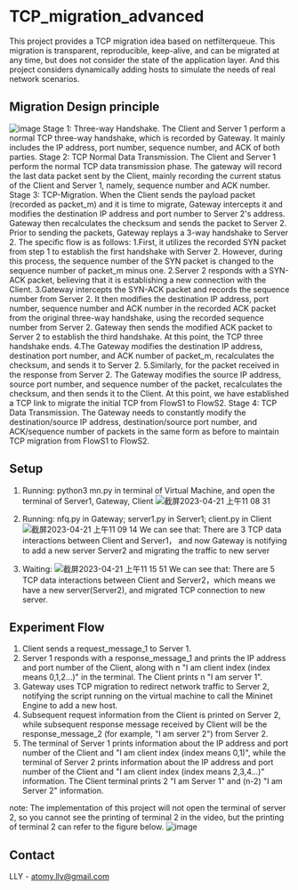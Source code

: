 # TCP_migration_advanced
This project provides a TCP migration idea based on netfilterqueue. This migration is transparent, reproducible, keep-alive, and can be migrated at any time, but does not consider the state of the application layer. And this project considers dynamically adding hosts to simulate the needs of real network scenarios.

## Migration Design principle
![image](https://user-images.githubusercontent.com/105418310/234158371-ba619164-5365-428c-b45d-431d36084a94.png)
Stage 1: Three-way Handshake. The Client and Server 1 perform a normal TCP three-way handshake, which is recorded by Gateway. It mainly includes the IP address, port number, sequence number, and ACK of both parties.
Stage 2: TCP Normal Data Transmission. The Client and Server 1 perform the normal TCP data transmission phase. The gateway will record the last data packet sent by the Client, mainly recording the current status of the Client and Server 1, namely, sequence number and ACK number.
Stage 3: TCP-Migration. When the Client sends the payload packet (recorded as packet_m) and it is time to migrate, Gateway intercepts it and modifies the destination IP address and port number to Server 2's address. Gateway then recalculates the checksum and sends the packet to Server 2. Prior to sending the packets, Gateway replays a 3-way handshake to Server 2. The specific flow is as follows:
1.First, it utilizes the recorded SYN packet from step 1 to establish the first handshake with Server 2. However, during this process, the sequence number of the SYN packet is changed to the sequence number of packet_m minus one.
2.Server 2 responds with a SYN-ACK packet, believing that it is establishing a new connection with the Client.
3.Gateway intercepts the SYN-ACK packet and records the sequence number from Server 2. It then modifies the destination IP address, port number, sequence number and ACK number in the recorded ACK packet from the original three-way handshake, using the recorded sequence number from Server 2. Gateway then sends the modified ACK packet to Server 2 to establish the third handshake. At this point, the TCP three handshake ends.
4.The Gateway modifies the destination IP address, destination port number, and ACK number of packet_m, recalculates the checksum, and sends it to Server 2. 
5.Similarly, for the packet received in the response from Server 2. The Gateway modifies the source IP address, source port number, and sequence number of the packet, recalculates the checksum, and then sends it to the Client. At this point, we have established a TCP link to migrate the initial TCP from FlowS1 to FlowS2.
Stage 4: TCP Data Transmission. The Gateway needs to constantly modify the destination/source IP address, destination/source port number, and ACK/sequence number of packets in the same form as before to maintain TCP migration from FlowS1 to FlowS2.


## Setup
1. Running: python3 mn.py in terminal of Virtual Machine, and open the terminal of Server1, Gateway, Client
![截屏2023-04-21 上午11 08 31](https://user-images.githubusercontent.com/105418310/233531326-1e58e60c-7b0e-47f7-bf5f-abc938e699f8.jpg)

2. Running: nfq.py in Gateway; server1.py in Server1; client.py in Client
![截屏2023-04-21 上午11 09 14](https://user-images.githubusercontent.com/105418310/233531398-c25c4d1a-015e-4f42-8dd5-06195fee67bb.jpg)
We can see that:  There are 3 TCP data interactions between Client and Server1， and now Gateway is notifying to add a new server Server2 and migrating the traffic to new server

3. Waiting: 
![截屏2023-04-21 上午11 15 51](https://user-images.githubusercontent.com/105418310/233532167-943fdc40-c4b3-4e80-809e-715ae9c06278.jpg)
We can see that: There are 5 TCP data interactions between Client and Server2，which means we have a new server(Server2), and migrated TCP connection to new server.

## Experiment Flow
1. Client sends a request_message_1 to Server 1.
2. Server 1 responds with a response_message_1 and prints the IP address and port number of the Client, along with n "I am client index (index means 0,1,2...)" in the terminal. The Client prints n "I am server 1".
3. Gateway uses TCP migration to redirect network traffic to Server 2, notifying the script running on the virtual machine to call the Mininet Engine to add a new host.
4. Subsequent request information from the Client is printed on Server 2, while subsequent response message received by Client will be the response_message_2 (for example, "I am server 2") from Server 2.
5. The terminal of Server 1 prints information about the IP address and port number of the Client and "I am client index (index means 0,1)", while the terminal of Server 2 prints information about the IP address and port number of the Client and "I am client index (index means 2,3,4...)" information. The Client terminal prints 2 "I am Server 1" and (n-2) "I am Server 2" information.

note: The implementation of this project will not open the terminal of server 2, so you cannot see the printing of terminal 2 in the video, but the printing of terminal 2 can refer to the figure below.
![image](https://user-images.githubusercontent.com/105418310/234159785-54fca0ce-c91f-428e-aa40-1405b112ceed.png)


## Contact
LLY - atomy.lly@gmail.com
